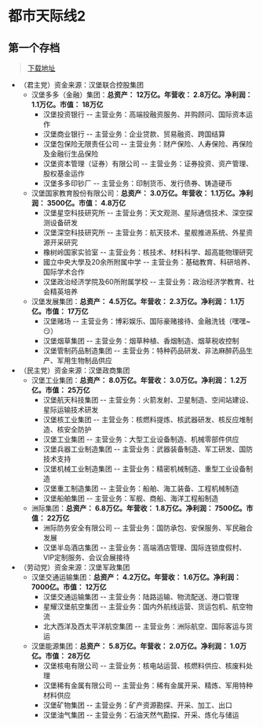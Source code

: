 # 都市天际线2

## 第一个存档

> [下载地址]()

*   （君主党）资金来源：汉堡联合控股集团
    *   汉堡多多（金融）集团：**总资产： 12万亿。年营收： 2.8万亿。净利润： 1.1万亿。市值： 18万亿**
        *   汉堡投资银行 -- 主营业务：高端投融资服务、并购顾问、国际资本运作
        *   汉堡商业银行 -- 主营业务：企业贷款、贸易融资、跨国结算
        *   汉堡包保险无限责任公司 -- 主营业务：财产保险、人寿保险、再保险及金融衍生品保险
        *   汉堡资本管理（证券）有限公司 -- 主营业务：证券投资、资产管理、股权基金运作
        *   汉堡多多印钞厂 -- 主营业务：印制货币、发行债券、铸造硬币
    *   汉堡国家教育股份有限公司：**总资产： 3.0万亿。年营收： 1.1万亿。净利润： 3500亿。市值： 4.8万亿**
        *   汉堡星空科技研究所 -- 主营业务：天文观测、星际通信技术、深空探测设备研发
        *   汉堡深空科技研究所 -- 主营业务：航天技术、星舰推进系统、外星资源开采研究
        *   橡树岭国家实验室 -- 主营业务：核技术、材料科学、超高能物理研究
        *   國立中央大學及20余所附属中学 -- 主营业务：基础教育、科研培养、国际学术合作
        *   汉堡政治经济学院及60所附属学校 -- 主营业务：政治经济学教育、社会精英培养
    *   汉堡发展集团：**总资产： 4.5万亿。年营收： 2.3万亿。净利润： 1.1万亿。市值： 17万亿**
        *   汉堡赌场 -- 主营业务：博彩娱乐、国际豪赌接待、金融洗钱（嘿嘿~ 😏）
        *   汉堡烟草集团 -- 主营业务：烟草种植、香烟制造、烟草税收控制
        *   汉堡管制药品制造集团 -- 主营业务：特种药品研发、非法麻醉药品生产、军用生物制品供应
*   （民主党）资金来源：汉堡政商集团
    *   汉堡工业集团：**总资产： 8.0万亿。年营收： 3.0万亿。净利润： 1.2万亿。市值： 25万亿**
        *   汉堡航天科技集团 -- 主营业务：火箭发射、卫星制造、空间站建设、星际运输技术研发
        *   汉堡核工业集团 -- 主营业务：核燃料提炼、核武器研发、核反应堆制造、核安全防护
        *   汉堡工业集团 -- 主营业务：大型工业设备制造、机械零部件供应
        *   汉堡兵器工业制造集团 -- 主营业务：武器装备制造、军工研发、国防技术支持
        *   汉堡机械工业制造集团 -- 主营业务：精密机械制造、重型工业设备制造
        *   汉堡重工制造集团 -- 主营业务：船舶、海工装备、工程机械制造
        *   汉堡船舶集团 -- 主营业务：军舰、商船、海洋工程船制造
    *   洲际集团：**总资产： 6.8万亿。年营收： 1.8万亿。净利润： 7500亿。市值： 22万亿**
        *   洲际防务安全有限公司 -- 主营业务：国防承包、安保服务、军民融合发展
        *   汉堡半岛酒店集团 -- 主营业务：高端酒店管理、国际连锁度假村、VIP定制服务、会议会展接待
*   （劳动党）资金来源：汉堡军政集团
    *   汉堡交通运输集团：**总资产： 4.2万亿。年营收： 1.6万亿。净利润： 7000亿。市值： 12万亿**
        *   汉堡交通运输集团 -- 主营业务：陆路运输、物流配送、港口管理
        *   星耀汉堡航空集团 -- 主营业务：国内外航线运营、货运包机、航空物流
        *   北大西洋及西太平洋航空集团 -- 主营业务：洲际航空、国际客运与货运
    *   汉堡能源集团：**总资产： 5.8万亿。年营收： 2.0万亿。净利润： 1.0万亿。市值： 28万亿**
        *   汉堡核电有限公司 -- 主营业务：核电站运营、核燃料供应、核废料处理
        *   汉堡稀有金属有限公司 -- 主营业务：稀有金属开采、精炼、军用特种材料供应
        *   汉堡矿物集团 -- 主营业务：矿产资源勘探、开采、加工、出口
        *   汉堡油气集团 -- 主营业务：石油天然气勘探、开采、炼化与储运
